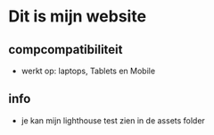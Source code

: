 # Dit is mijn website

## compcompatibiliteit

* werkt op: laptops, Tablets en Mobile

## info

* je kan mijn lighthouse test zien in de assets folder